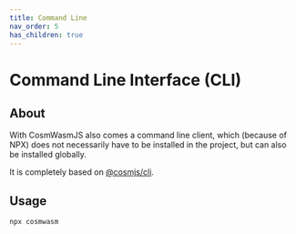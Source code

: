 ```yaml
---
title: Command Line
nav_order: 5
has_children: true
---
```


# Command Line Interface (CLI)

## About

With CosmWasmJS also comes a command line client, which (because of NPX) does
not necessarily have to be installed in the project, but can also be installed
globally.

It is completely based on
[@cosmjs/cli](https://www.npmjs.com/package/@cosmjs/cli).

## Usage

```sh
npx cosmwasm
```
